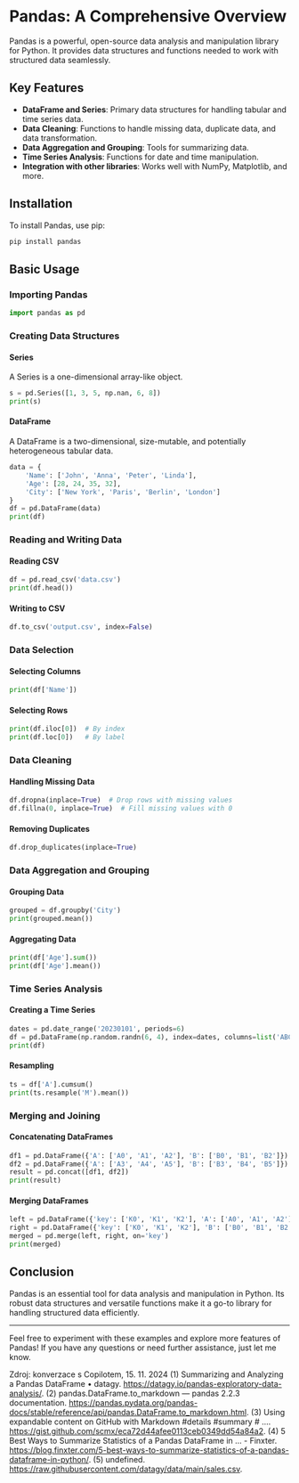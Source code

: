 # Pandas: A Comprehensive Overview

Pandas is a powerful, open-source data analysis and manipulation library for Python. It provides data structures and functions needed to work with structured data seamlessly.

## Key Features

- **DataFrame and Series**: Primary data structures for handling tabular and time series data.
- **Data Cleaning**: Functions to handle missing data, duplicate data, and data transformation.
- **Data Aggregation and Grouping**: Tools for summarizing data.
- **Time Series Analysis**: Functions for date and time manipulation.
- **Integration with other libraries**: Works well with NumPy, Matplotlib, and more.

## Installation

To install Pandas, use pip:

```bash
pip install pandas
```

## Basic Usage

### Importing Pandas

```python
import pandas as pd
```

### Creating Data Structures

#### Series

A Series is a one-dimensional array-like object.

```python
s = pd.Series([1, 3, 5, np.nan, 6, 8])
print(s)
```

#### DataFrame

A DataFrame is a two-dimensional, size-mutable, and potentially heterogeneous tabular data.

```python
data = {
    'Name': ['John', 'Anna', 'Peter', 'Linda'],
    'Age': [28, 24, 35, 32],
    'City': ['New York', 'Paris', 'Berlin', 'London']
}
df = pd.DataFrame(data)
print(df)
```

### Reading and Writing Data

#### Reading CSV

```python
df = pd.read_csv('data.csv')
print(df.head())
```

#### Writing to CSV

```python
df.to_csv('output.csv', index=False)
```

### Data Selection

#### Selecting Columns

```python
print(df['Name'])
```

#### Selecting Rows

```python
print(df.iloc[0])  # By index
print(df.loc[0])   # By label
```

### Data Cleaning

#### Handling Missing Data

```python
df.dropna(inplace=True)  # Drop rows with missing values
df.fillna(0, inplace=True)  # Fill missing values with 0
```

#### Removing Duplicates

```python
df.drop_duplicates(inplace=True)
```

### Data Aggregation and Grouping

#### Grouping Data

```python
grouped = df.groupby('City')
print(grouped.mean())
```

#### Aggregating Data

```python
print(df['Age'].sum())
print(df['Age'].mean())
```

### Time Series Analysis

#### Creating a Time Series

```python
dates = pd.date_range('20230101', periods=6)
df = pd.DataFrame(np.random.randn(6, 4), index=dates, columns=list('ABCD'))
print(df)
```

#### Resampling

```python
ts = df['A'].cumsum()
print(ts.resample('M').mean())
```

### Merging and Joining

#### Concatenating DataFrames

```python
df1 = pd.DataFrame({'A': ['A0', 'A1', 'A2'], 'B': ['B0', 'B1', 'B2']})
df2 = pd.DataFrame({'A': ['A3', 'A4', 'A5'], 'B': ['B3', 'B4', 'B5']})
result = pd.concat([df1, df2])
print(result)
```

#### Merging DataFrames

```python
left = pd.DataFrame({'key': ['K0', 'K1', 'K2'], 'A': ['A0', 'A1', 'A2']})
right = pd.DataFrame({'key': ['K0', 'K1', 'K2'], 'B': ['B0', 'B1', 'B2']})
merged = pd.merge(left, right, on='key')
print(merged)
```

## Conclusion

Pandas is an essential tool for data analysis and manipulation in Python. Its robust data structures and versatile functions make it a go-to library for handling structured data efficiently.

---

Feel free to experiment with these examples and explore more features of Pandas! If you have any questions or need further assistance, just let me know.

Zdroj: konverzace s Copilotem, 15. 11. 2024
(1) Summarizing and Analyzing a Pandas DataFrame • datagy. <https://datagy.io/pandas-exploratory-data-analysis/>.
(2) pandas.DataFrame.to_markdown — pandas 2.2.3 documentation. <https://pandas.pydata.org/pandas-docs/stable/reference/api/pandas.DataFrame.to_markdown.html>.
(3) Using expandable content on GitHub with Markdown #details #summary # .... <https://gist.github.com/scmx/eca72d44afee0113ceb0349dd54a84a2>.
(4) 5 Best Ways to Summarize Statistics of a Pandas DataFrame in ... - Finxter. <https://blog.finxter.com/5-best-ways-to-summarize-statistics-of-a-pandas-dataframe-in-python/>.
(5) undefined. <https://raw.githubusercontent.com/datagy/data/main/sales.csv>.
